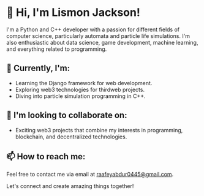 # 👋 Hi, I'm Lismon Jackson!

I'm a Python and C++ developer with a passion for different fields of computer science, particularly automata and particle life simulations. I'm also enthusiastic about data science, game development, machine learning, and everything related to programming.

## 🌱 Currently, I'm:

- Learning the Django framework for web development.
- Exploring web3 technologies for thirdweb projects.
- Diving into particle simulation programming in C++.

## 💞️ I'm looking to collaborate on:

- Exciting web3 projects that combine my interests in programming, blockchain, and decentralized technologies.

## 📫 How to reach me:

Feel free to contact me via email at raafeyabdur0445@gmail.com.

Let's connect and create amazing things together!
